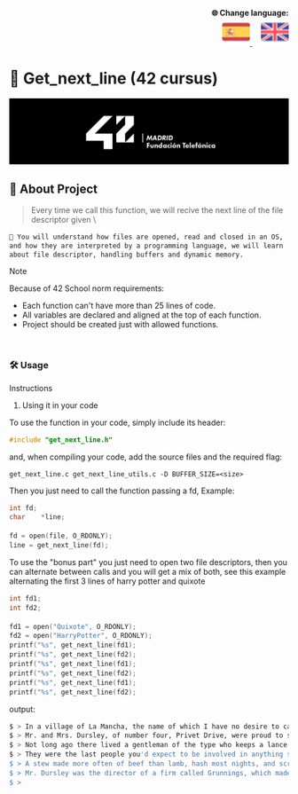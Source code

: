 <p align="end">
   <strong>🌐 Change language:</strong><br>
   <a href="README.es.md">
    <img src="https://github.com/Nachopuerto95/multilang/blob/main/ES.png" alt="Español" width="50">
  </a>&nbsp;&nbsp;&nbsp;
  <a href="/README.md">
    <img src="https://github.com/Nachopuerto95/multilang/blob/main/EN.png" alt="English" width="50">
  </a>
</p>

<h1>🧵 Get_next_line (42 cursus)</h1>

<img src="https://github.com/Nachopuerto95/multilang/blob/main/42-Madrid%20-%20Edited.jpg">

## 📜 About Project

> Every time we call this function, we will recive the next line of the file descriptor given \

	🚀 You will understand how files are opened, read and closed in an OS,
    and how they are interpreted by a programming language, we will learn
    about file descriptor, handling buffers and dynamic memory.

> [!NOTE]  
> Because of 42 School norm requirements:
> * Each function can't have more than 25 lines of code.
> * All variables are declared and aligned at the top of each function.
> * Project should be created just with allowed functions.
<br>

### 🛠️ Usage

Instructions
1. Using it in your code

To use the function in your code, simply include its header:

```c
#include "get_next_line.h"
````
and, when compiling your code, add the source files and the required flag:

```shell
get_next_line.c get_next_line_utils.c -D BUFFER_SIZE=<size>
```
Then you just need to call the function passing a fd, Example:

```c
int	fd;
char	*line;

fd = open(file, O_RDONLY);
line = get_next_line(fd);
```

To use the "bonus part" you just need to open two file descriptors, then you can alternate between calls and you will get a mix of both,
see this example alternating the first 3 lines of harry potter and quixote

```c
int	fd1;
int	fd2;

fd1 = open("Quixote", O_RDONLY);
fd2 = open("HarryPotter", O_RDONLY);
printf("%s", get_next_line(fd1);
printf("%s", get_next_line(fd2);
printf("%s", get_next_line(fd1);
printf("%s", get_next_line(fd2);
printf("%s", get_next_line(fd1);
printf("%s", get_next_line(fd2);
```
output:

```bash
$ > In a village of La Mancha, the name of which I have no desire to call to mind...
$ > Mr. and Mrs. Dursley, of number four, Privet Drive, were proud to say that they were perfectly normal, thank you very much.
$ > Not long ago there lived a gentleman of the type who keeps a lance in the rack, an old shield, a lean horse, and a fast greyhound.
$ > They were the last people you'd expect to be involved in anything strange or mysterious, because they just didn’t hold with such nonsense.
$ > A stew made more often of beef than lamb, hash most nights, and scrambled eggs and scraps on Saturdays...
$ > Mr. Dursley was the director of a firm called Grunnings, which made drills.
$ >
```


